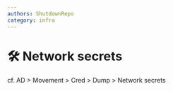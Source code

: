 ```yaml
---
authors: ShutdownRepo
category: infra
---
```


# 🛠️ Network secrets

cf. AD > Movement > Cred > Dump > Network secrets